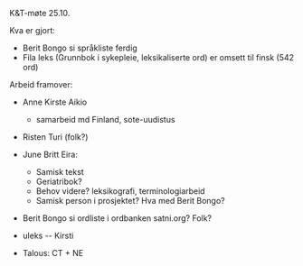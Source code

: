 K&T-møte 25.10.

Kva er gjort:
* Berit Bongo si språkliste ferdig
* Fila leks (Grunnbok i sykepleie, leksikaliserte ord) er omsett til finsk (542 ord)

Arbeid framover:
* Anne Kirste Aikio
  * samarbeid md Finland, sote-uudistus

* Risten Turi (folk?)
* June Britt Eira: 
  * Samisk tekst
  * Geriatribok?
  * Behov videre? leksikografi, terminologiarbeid
  * Samisk person i prosjektet? Hva med Berit Bongo?
* Berit Bongo si ordliste i ordbanken satni.org? Folk?
* uleks -- Kirsti
* Talous: CT + NE

